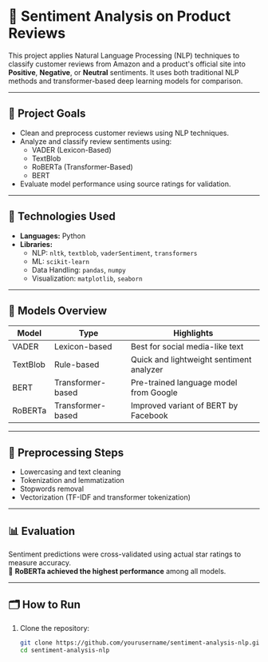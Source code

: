 # 🧠 Sentiment Analysis on Product Reviews

This project applies Natural Language Processing (NLP) techniques to classify customer reviews from Amazon and a product's official site into **Positive**, **Negative**, or **Neutral** sentiments. It uses both traditional NLP methods and transformer-based deep learning models for comparison.

---

## 📌 Project Goals

- Clean and preprocess customer reviews using NLP techniques.
- Analyze and classify review sentiments using:
  - VADER (Lexicon-Based)
  - TextBlob
  - RoBERTa (Transformer-Based)
  - BERT
- Evaluate model performance using source ratings for validation.

---

## 🧰 Technologies Used

- **Languages:** Python
- **Libraries:**
  - NLP: `nltk`, `textblob`, `vaderSentiment`, `transformers`
  - ML: `scikit-learn`
  - Data Handling: `pandas`, `numpy`
  - Visualization: `matplotlib`, `seaborn`

---

## 🧠 Models Overview

| Model      | Type              | Highlights                                |
|------------|-------------------|-------------------------------------------|
| VADER      | Lexicon-based     | Best for social media-like text           |
| TextBlob   | Rule-based        | Quick and lightweight sentiment analyzer  |
| BERT       | Transformer-based | Pre-trained language model from Google    |
| RoBERTa    | Transformer-based | Improved variant of BERT by Facebook      |

---

## 🧪 Preprocessing Steps

- Lowercasing and text cleaning
- Tokenization and lemmatization
- Stopwords removal
- Vectorization (TF-IDF and transformer tokenization)

---

## 📊 Evaluation

Sentiment predictions were cross-validated using actual star ratings to measure accuracy.  
📌 **RoBERTa achieved the highest performance** among all models.

---

## 🗂️ How to Run

1. Clone the repository:
   ```bash
   git clone https://github.com/yourusername/sentiment-analysis-nlp.git
   cd sentiment-analysis-nlp
